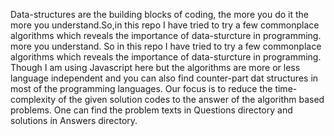Data-structures are the building blocks of coding, the more you do it the
more you understand.So,in this repo I have tried to try a few commonplace
algorithms which reveals the importance of data-sturcture in programming.
more you understand. So in this repo I have tried to try a few commonplace
algorithms which reveals the importance of data-sturcture in programming.
Though I am using Javascript here but the algorithms are more or less 
language independent and you can also find counter-part dat structures 
in most of the programming languages. Our focus is to reduce the time-
complexity of the given solution codes to the answer of the algorithm
based problems. One can find the problem texts in Questions directory
and solutions in Answers directory. 
